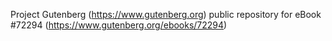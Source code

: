 Project Gutenberg (https://www.gutenberg.org) public repository
for eBook #72294 (https://www.gutenberg.org/ebooks/72294)
